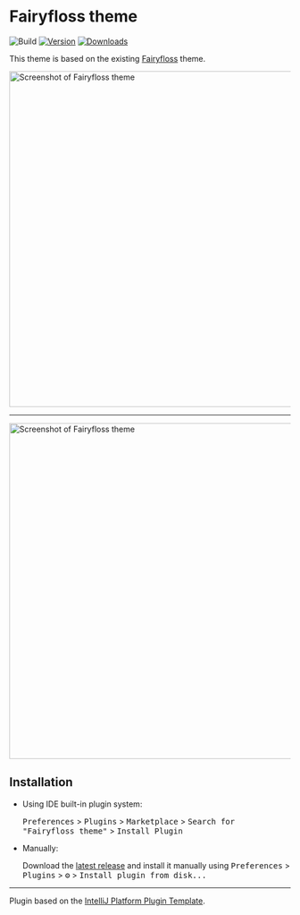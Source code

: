 # Fairyfloss theme

![Build](https://github.com/lankydan/fairyfloss-intellij-theme/workflows/Build/badge.svg)
[![Version](https://img.shields.io/jetbrains/plugin/v/16159-fairyfloss-theme.svg)](https://plugins.jetbrains.com/plugin/16159-fairyfloss-theme)
[![Downloads](https://img.shields.io/jetbrains/plugin/d/16159-fairyfloss-theme.svg)](https://img.shields.io/jetbrains/plugin/d/16159-fairyfloss-theme)

<!-- Plugin description -->
This theme is based on the existing [Fairyfloss](https://sailorhg.github.io/fairyfloss/) theme.

<img src="https://raw.githubusercontent.com/lankydan/fairyfloss-intellij-theme/main/images/screenshot-1.png" alt="Screenshot of Fairyfloss theme" width="600">

---

<img src="https://raw.githubusercontent.com/lankydan/fairyfloss-intellij-theme/main/images/screenshot-2.png" alt="Screenshot of Fairyfloss theme" width="600">
<!-- Plugin description end -->

## Installation

- Using IDE built-in plugin system:
  
  <kbd>Preferences</kbd> > <kbd>Plugins</kbd> > <kbd>Marketplace</kbd> > <kbd>Search for "Fairyfloss theme"</kbd> >
  <kbd>Install Plugin</kbd>
  
- Manually:

  Download the [latest release](https://github.com/lankydan/fairyfloss-intellij-theme/releases/latest) and install it manually using
  <kbd>Preferences</kbd> > <kbd>Plugins</kbd> > <kbd>⚙️</kbd> > <kbd>Install plugin from disk...</kbd>


---
Plugin based on the [IntelliJ Platform Plugin Template][template].

[template]: https://github.com/JetBrains/intellij-platform-plugin-template
